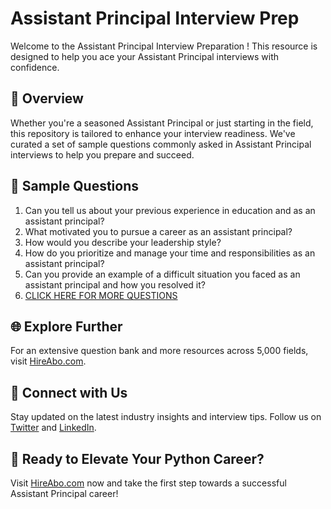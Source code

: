 # Assistant Principal Interview Prep

Welcome to the Assistant Principal Interview Preparation ! This resource is designed to help you ace your Assistant Principal interviews with confidence.

## 🚀 Overview

Whether you're a seasoned Assistant Principal or just starting in the field, this repository is tailored to enhance your interview readiness. We've curated a set of sample questions commonly asked in Assistant Principal interviews to help you prepare and succeed.

## 📝 Sample Questions

1. Can you tell us about your previous experience in education and as an assistant principal?
2. What motivated you to pursue a career as an assistant principal?
3. How would you describe your leadership style?
4. How do you prioritize and manage your time and responsibilities as an assistant principal?
5. Can you provide an example of a difficult situation you faced as an assistant principal and how you resolved it?
6. [CLICK HERE FOR MORE QUESTIONS](https://hireabo.com/job/4_0_8/Assistant%20Principal)

## 🌐 Explore Further

For an extensive question bank and more resources across 5,000 fields, visit [HireAbo.com](https://www.hireabo.com).

## 📱 Connect with Us

Stay updated on the latest industry insights and interview tips. Follow us on [Twitter](https://twitter.com/hireabo) and [LinkedIn](https://www.linkedin.com/in/hire-abo-3609972a8/).

## 🚀 Ready to Elevate Your Python Career?

Visit [HireAbo.com](https://www.hireabo.com) now and take the first step towards a successful Assistant Principal career!